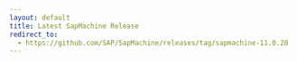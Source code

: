 ```yaml
---
layout: default
title: Latest SapMachine Release
redirect_to:
  - https://github.com/SAP/SapMachine/releases/tag/sapmachine-11.0.28
---
```

